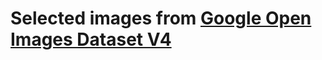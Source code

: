 # Selected images from [Google Open Images Dataset V4](https://storage.googleapis.com/openimages/web/download.html)
